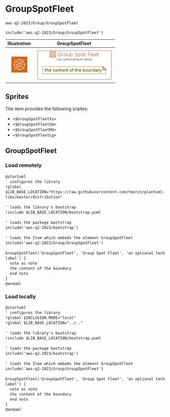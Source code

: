 # GroupSpotFleet


```text
aws-q2-2023/Group/GroupSpotFleet
```

```text
include('aws-q2-2023/Group/GroupSpotFleet')
```



| Illustration | GroupSpotFleet |
| :---: | :---: |
| ![illustration for Illustration](../../aws-q2-2023/Resource/GroupIcons/SpotFleet.png) | ![illustration for GroupSpotFleet](../../aws-q2-2023/Group/GroupSpotFleet.Local.png) |



## Sprites
The item provides the following sriptes:

- `<$GroupSpotFleetXs>`
- `<$GroupSpotFleetSm>`
- `<$GroupSpotFleetMd>`
- `<$GroupSpotFleetLg>`





## GroupSpotFleet

### Load remotely
```plantuml
@startuml
' configures the library
!global $LIB_BASE_LOCATION="https://raw.githubusercontent.com/tmorin/plantuml-libs/master/distribution"

' loads the library's bootstrap
!include $LIB_BASE_LOCATION/bootstrap.puml

' loads the package bootstrap
include('aws-q2-2023/bootstrap')

' loads the Item which embeds the element GroupSpotFleet
include('aws-q2-2023/Group/GroupSpotFleet')

GroupSpotFleet('GroupSpotFleet', 'Group Spot Fleet', 'an optional tech label') {
  note as note
  the content of the boundary
  end note
}
@enduml
```

### Load locally
```plantuml
@startuml
' configures the library
!global $INCLUSION_MODE="local"
!global $LIB_BASE_LOCATION="../.."

' loads the library's bootstrap
!include $LIB_BASE_LOCATION/bootstrap.puml

' loads the package bootstrap
include('aws-q2-2023/bootstrap')

' loads the Item which embeds the element GroupSpotFleet
include('aws-q2-2023/Group/GroupSpotFleet')

GroupSpotFleet('GroupSpotFleet', 'Group Spot Fleet', 'an optional tech label') {
  note as note
  the content of the boundary
  end note
}
@enduml
```

